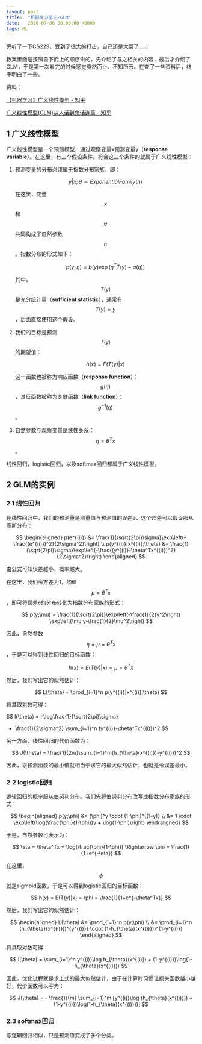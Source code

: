 ```yaml
---
layout: post
title:  "机器学习笔记-GLM"
date:   2020-07-06 00:00:00 +0000
tags: ML
---
```




旁听了一下CS229，受到了很大的打击，自己还是太菜了……

教案里面是按照自下而上的顺序讲的，先介绍了与之相关的内容，最后才介绍了GLM，于是第一次看完的时候感觉戛然而止、不知所云。在查了一些资料后，终于明白了一些。

资料：

[【机器学习】广义线性模型 - 知乎](https://zhuanlan.zhihu.com/p/88655099)

[广义线性模型(GLM)从人话到鬼话连篇 - 知乎](https://zhuanlan.zhihu.com/p/110268967)



## 1 广义线性模型

广义线性模型是一个预测模型，通过观察变量x预测变量y（**response variable**）。在这里，有三个假设条件。符合这三个条件的就属于广义线性模型：

1. 预测变量的分布必须属于指数分布家族，即：

   $$
   y | x;\theta \sim ExponentialFamily(\eta)
   $$

   在这里，变量 $$x$$ 和 $$\theta$$ 共同构成了自然参数 $$\eta$$ 。指数分布的形式如下：

   $$
   p(y;\eta) = b(y) \exp{(\eta^TT(y) - a(\eta))}
   $$

   其中，$$T(y)$$ 是充分统计量（**sufficient statistic**），通常有 $$T(y)=y$$，后面直接使用这个假设。

2. 我们的目标是预测 $$T(y)$$ 的期望值：

   $$
   h(x) = E(T(y)|x)
   $$

   这一函数也被称为响应函数（**response function**）： $$g(\eta)$$ ，其反函数被称为关联函数（**link function**）：$$ g^{-1}(\eta)$$ 。

3. 自然参数与观察变量是线性关系：$$\eta=\theta^Tx$$ 。

线性回归，logistic回归，以及softmax回归都属于广义线性模型。



## 2 GLM的实例



### 2.1 线性回归

在线性回归中，我们的预测量是测量值与预测值的误差e，这个误差可以假设服从高斯分布：

$$
\begin{aligned}
p(e^{(i)})
&= \frac{1}{\sqrt{2\pi}\sigma}\exp\left(-\frac{(e^{(i)})^2}{2\sigma^2}\right) \\
p(y^{(i)}|x^{(i)};\theta)
&= \frac{1}{\sqrt{2\pi}\sigma}\exp\left(-\frac{(y^{(i)}-\theta^Tx^{(i)})^2}{2\sigma^2}\right)
\end{aligned}
$$

由公式可知误差越小，概率越大。

在这里，我们令方差为1，均值 $$\mu = \theta^Tx$$ ，即可将误差e的分布转化为指数分布家族的形式：

$$
p(y;\mu) =
\frac{1}{\sqrt{2\pi}}\exp\left(-\frac{1}{2}y^2\right)
\exp\left(\mu y-\frac{1}{2}\mu^2\right)
$$

因此，自然参数 $$ \eta = \mu = \theta^Tx$$ ，于是可以得到线性回归的目标函数：

$$
h(x) = E(T(y)|x) = \mu = \theta^Tx
$$

然后，我们写出它的似然估计：

$$
L(\theta) = \prod_{i=1}^n p(y^{(i)}|x^{(i)};\theta)
$$

将其取对数可得：

$$
l(\theta) = n\log\frac{1}{\sqrt{2\pi}\sigma}
- \frac{1}{2\sigma^2} \sum_{i=1}^n (y^{(i)}-\theta^Tx^{(i)})^2
$$

另一方面，线性回归的代价函数为：

$$
J(\theta) = \frac{1}{2m}\sum_{i=1}^m(h_{\theta}(x^{(i)})-y^{(i)})^2
$$

因此，求预测函数的最小值就相当于求它的最大似然估计，也就是令误差最小。



### 2.2 logistic回归

逻辑回归的概率服从伯努利分布。我们先将伯努利分布改写成指数分布家族的形式：

$$
\begin{aligned}
p(y;\phi) &= (\phi)^y \cdot (1-\phi)^{(1-y)} \\
&= 1 \cdot \exp\left(\log(\frac{\phi}{1-\phi})y + \log(1-\phi)\right)
\end{aligned}
$$

于是，自然参数可表示为：

$$
\eta = \theta^Tx = \log(\frac{\phi}{1-\phi}) \Rightarrow
\phi = \frac{1}{1+e^{-\eta}}
$$

在这里，$$\phi$$ 就是sigmoid函数，于是可以得到logistic回归的目标函数：

$$
h(x) = E(T(y)|x) = \phi = \frac{1}{1+e^{-\theta^Tx}}
$$

然后，我们写出它的似然估计：

$$
\begin{aligned}
L(\theta) &= \prod_{i=1}^n p(y;\phi) \\
&= \prod_{i=1}^n (h_{\theta}(x^{(i)}))^{y^{(i)}} \cdot (1-h_{\theta}(x^{(i)}))^{1-y^{(i)}}
\end{aligned}
$$

将其取对数可得：

$$
l(\theta) =  \sum_{i=1}^n y^{(i)}\log h_{\theta}(x^{(i)}) + (1-y^{(i)})\log(1-h_{\theta}(x^{(i)}))
$$

因此，优化过程就是求上式的最大似然估计，由于在计算时习惯让损失函数越小越好，代价函数可以写为：

$$
J(\theta) = - \frac{1}{m} \sum_{i=1}^m [y^{(i)}\log (h_{\theta}(x^{(i)})) + (1-y^{(i)})\log(1-h_{\theta}(x^{(i)}))]
$$

### 2.3 softmax回归

与逻辑回归相似，只是预测值变成了多个分类。
